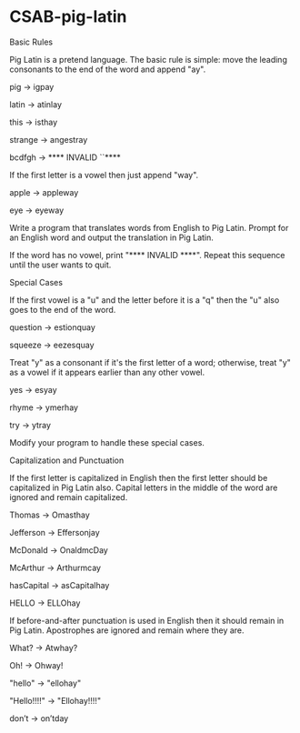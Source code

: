 # CSAB-pig-latin
Basic Rules

Pig Latin is a pretend language. The basic rule is simple: move the leading consonants to the end of the word and append "ay".

pig -> igpay

latin -> atinlay

this -> isthay

strange -> angestray

bcdfgh ->  **** INVALID ``****

If the first letter is a vowel then just append "way". 

apple -> appleway

eye -> eyeway

Write a program that translates words from English to Pig Latin.  Prompt for an English word and output the translation in Pig Latin.   

If the word has no vowel, print "**** INVALID ****".  Repeat this sequence until the user wants to quit. 

Special Cases

If the first vowel is a "u" and the letter before it is a "q" then the "u" also goes to the end of the word. 

question -> estionquay

squeeze -> eezesquay

 Treat "y" as a consonant if it's the first letter of a word; otherwise, treat "y" as a vowel if it appears earlier than any other vowel.

yes -> esyay

rhyme -> ymerhay

try -> ytray

Modify your program to handle these special cases.

 

Capitalization and Punctuation

If the first letter is capitalized in English then the first letter should be capitalized in Pig Latin also. Capital letters in the middle of the word are ignored and remain capitalized.

Thomas -> Omasthay

Jefferson -> Effersonjay

McDonald -> OnaldmcDay

McArthur  -> Arthurmcay

hasCapital -> asCapitalhay

HELLO -> ELLOhay

If before-and-after punctuation is used in English then it should remain in Pig Latin.  Apostrophes are ignored and remain where they are.

What? -> Atwhay?

Oh! -> Ohway!

"hello" -> "ellohay"

"Hello!!!!" -> "Ellohay!!!!"

don’t -> on’tday

